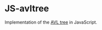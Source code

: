# JS-avltree

Implementation of the [AVL tree](https://en.wikipedia.org/wiki/AVL_tree) in JavaScript.
